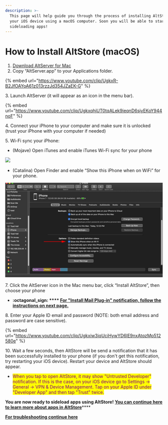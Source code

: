 ```yaml
---
description: >-
  This page will help guide you through the process of installing AltStore onto
  your iOS device using a macOS computer. Soon you will be able to start
  sideloading apps!
---
```


# How to Install AltStore (macOS)

1. [Download AltServer for Mac](https://cdn.altstore.io/file/altstore/altserver.zip)&#x20;
2. Copy “AltServer.app” to your Applications folder.

{% embed url="https://www.youtube.com/clip/UgkxR-B2JfOAYoA61z013rzzJd354JZaEK-G" %}

3\. Launch AltServer (it will appear as an icon in the menu bar).

{% embed url="https://www.youtube.com/clip/UgkxqhjUT0tqALek9ieqnD6sjyEKoY944noF" %}

4\. Connect your iPhone to your computer and make sure it is unlocked (trust your iPhone with your computer if needed)

5\. Wi-Fi sync your iPhone:

* (Mojave) Open iTunes and enable iTunes Wi-Fi sync for your phone

![](../.gitbook/assets/002\_sync-iphone-over-wifi-1999751-0242f5c1b2814ecaac3b49815c365c59.webp)

* (Catalina) Open Finder and enable “Show this iPhone when on WiFi” for your phone.

![](../.gitbook/assets/878b40c6-6ef3-4f18-858e-7fa266818163.jpeg)

7\. Click the AltServer icon in the Mac menu bar, click “Install AltStore”, then choose your phone

* ****:octagonal\_sign: **** [**For "Install Mail Plug-in" notification, follow the instructions on next page.**](enable-mail-plug-in.md)****

8\. Enter your Apple ID email and password (NOTE: both email address and password are case sensitive).

{% embed url="https://www.youtube.com/clip/Ugkxiw3iqUciHywYD6lE9nxAtqzMp512580e" %}

10\. Wait a few seconds, then AltStore will be send a notification that it has been successfully installed to your phone (if you don't get this notification, try restarting your iOS device). Restart your device and AltStore should appear.&#x20;

* <mark style="color:purple;">When you tap to open AltStore, it may show "Untrusted Developer" notification. If this is the case, on your iOS device go to Settings -> General -> VPN & Device Management. Tap on your Apple ID under "Developer App" and then tap "Trust" twice.</mark>&#x20;

**You are now ready to sideload apps using AltStore!** [**You can continue here to learn more about apps in AltStore**](broken-reference)****

****[**For troubleshooting continue here**](troubleshooting-macos.md)****
